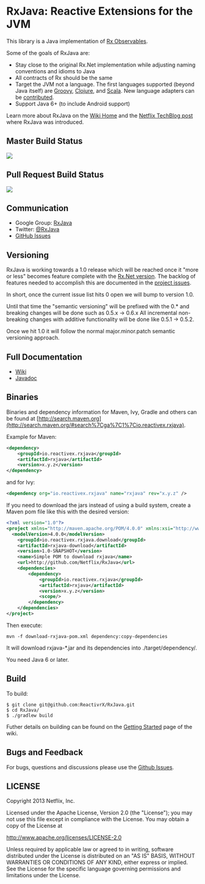 # RxJava: Reactive Extensions for the JVM

This library is a Java implementation of <a href="https://rx.codeplex.com">Rx Observables</a>.

Some of the goals of RxJava are:

- Stay close to the original Rx.Net implementation while adjusting naming conventions and idioms to Java
- All contracts of Rx should be the same
- Target the JVM not a language. The first languages supported (beyond Java itself) are 
<a href="https://github.com/ReactiveX/RxGroovy">Groovy</a>, 
<a href="https://github.com/ReactiveX/RxClojure">Clojure</a>, 
and <a href="https://github.com/ReactiveX/RxScala">Scala</a>. 
New language adapters can be <a href="https://github.com/ReactiveX/RxJava/wiki/How-to-Contribute">contributed</a>.
- Support Java 6+ (to include Android support) 

Learn more about RxJava on the <a href="https://github.com/ReactiveX/RxJava/wiki">Wiki Home</a> and the <a href="http://techblog.netflix.com/2013/02/rxjava-netflix-api.html">Netflix TechBlog post</a> where RxJava was introduced.

## Master Build Status

<a href='https://netflixoss.ci.cloudbees.com/job/RxJava-master/'><img src='https://netflixoss.ci.cloudbees.com/job/RxJava-master/badge/icon'></a>

## Pull Request Build Status

<a href='https://netflixoss.ci.cloudbees.com/job/RxJava-pull-requests/'><img src='https://netflixoss.ci.cloudbees.com/job/RxJava-pull-requests/badge/icon'></a>

## Communication

- Google Group: [RxJava](http://groups.google.com/d/forum/rxjava)
- Twitter: [@RxJava](http://twitter.com/RxJava)
- [GitHub Issues](https://github.com/ReactiveX/RxJava/issues)

## Versioning

RxJava is working towards a 1.0 release which will be reached once it "more or less" becomes feature complete with the [Rx.Net version](https://rx.codeplex.com). The backlog of features needed to accomplish this are documented in the [project issues](https://github.com/ReactiveX/RxJava/issues).

In short, once the current issue list hits 0 open we will bump to version 1.0.

Until that time the "semantic versioning" will be prefixed with the 0.* and breaking changes will be done such as 0.5.x -> 0.6.x All incremental non-breaking changes with additive functionality will be done like 0.5.1 -> 0.5.2.

Once we hit 1.0 it will follow the normal major.minor.patch semantic versioning approach.

## Full Documentation

- [Wiki](https://github.com/ReactiveX/RxJava/wiki)
- <a href="http://netflix.github.com/RxJava/javadoc/">Javadoc</a>

## Binaries

Binaries and dependency information for Maven, Ivy, Gradle and others can be found at [http://search.maven.org](http://search.maven.org/#search%7Cga%7C1%7Cio.reactivex.rxjava).

Example for Maven:

```xml
<dependency>
    <groupId>io.reactivex.rxjava</groupId>
    <artifactId>rxjava</artifactId>
    <version>x.y.z</version>
</dependency>
```
and for Ivy:

```xml
<dependency org="io.reactivex.rxjava" name="rxjava" rev="x.y.z" />
```

If you need to download the jars instead of using a build system, create a Maven pom file like this with the desired version:

```xml
<?xml version="1.0"?>
<project xmlns="http://maven.apache.org/POM/4.0.0" xmlns:xsi="http://www.w3.org/2001/XMLSchema-instance" xsi:schemaLocation="http://maven.apache.org/POM/4.0.0 http://maven.apache.org/xsd/maven-4.0.0.xsd">
  <modelVersion>4.0.0</modelVersion>
	<groupId>io.reactivex.rxjava.download</groupId>
	<artifactId>rxjava-download</artifactId>
	<version>1.0-SNAPSHOT</version>
	<name>Simple POM to download rxjava</name>
	<url>http://github.com/Netflix/RxJava</url>
	<dependencies>
		<dependency>
			<groupId>io.reactivex.rxjava</groupId>
			<artifactId>rxjava</artifactId>
			<version>x.y.z</version>
			<scope/>
		</dependency>
	</dependencies>
</project>
```

Then execute:

```
mvn -f download-rxjava-pom.xml dependency:copy-dependencies
```

It will download rxjava-*.jar and its dependencies into ./target/dependency/.

You need Java 6 or later.

## Build

To build:

```
$ git clone git@github.com:ReactivrX/RxJava.git
$ cd RxJava/
$ ./gradlew build
```

Futher details on building can be found on the [Getting Started](https://github.com/ReactiveX/RxJava/wiki/Getting-Started) page of the wiki.

## Bugs and Feedback

For bugs, questions and discussions please use the [Github Issues](https://github.com/ReactiveX/RxJava/issues).

 
## LICENSE

Copyright 2013 Netflix, Inc.

Licensed under the Apache License, Version 2.0 (the "License");
you may not use this file except in compliance with the License.
You may obtain a copy of the License at

<http://www.apache.org/licenses/LICENSE-2.0>

Unless required by applicable law or agreed to in writing, software
distributed under the License is distributed on an "AS IS" BASIS,
WITHOUT WARRANTIES OR CONDITIONS OF ANY KIND, either express or implied.
See the License for the specific language governing permissions and
limitations under the License.
